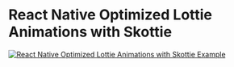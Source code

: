 # React Native Optimized Lottie Animations with Skottie

[![React Native Optimized Lottie Animations with Skottie Example](https://img.youtube.com/vi/dppJZRz3qFc/0.jpg)](https://www.youtube.com/watch?v=dppJZRz3qFc)
